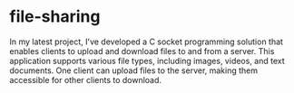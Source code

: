 # file-sharing
In my latest project, I've developed a C socket programming solution that enables clients to upload and download files to and from a server. This application supports various file types, including images, videos, and text documents. One client can upload files to the server, making them accessible for other clients to download.
